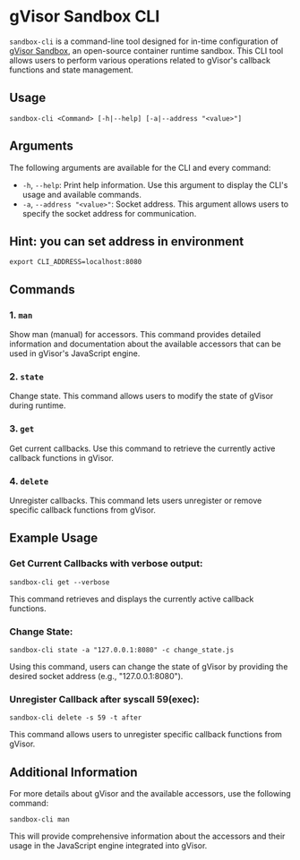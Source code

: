# gVisor Sandbox CLI

`sandbox-cli` is a command-line tool designed for in-time configuration of [gVisor Sandbox](https://github.com/Sandbox-gVisor/Sandbox), an open-source container runtime sandbox. This CLI tool allows users to perform various operations related to gVisor's callback functions and state management.

## Usage

```
sandbox-cli <Command> [-h|--help] [-a|--address "<value>"]
```

## Arguments

The following arguments are available for the CLI and every command:

- `-h`, `--help`: Print help information. Use this argument to display the CLI's usage and available commands.
- `-a`, `--address "<value>"`: Socket address. This argument allows users to specify the socket address for communication.

## Hint: you can set address in environment
`export CLI_ADDRESS=localhost:8080`

## Commands

### 1. `man`

Show man (manual) for accessors. This command provides detailed information and documentation about the available accessors 
that can be used in gVisor's JavaScript engine.

### 2. `state`

Change state. This command allows users to modify the state of gVisor during runtime.

### 3. `get`

Get current callbacks. Use this command to retrieve the currently active callback functions in gVisor.

### 4. `delete`

Unregister callbacks. This command lets users unregister or remove specific callback functions from gVisor.

## Example Usage

### Get Current Callbacks with verbose output:

```shell
sandbox-cli get --verbose
```

This command retrieves and displays the currently active callback functions.

### Change State:

```shell
sandbox-cli state -a "127.0.0.1:8080" -c change_state.js
```

Using this command, users can change the state of gVisor by providing the desired socket address (e.g., "127.0.0.1:8080").

### Unregister Callback after syscall 59(exec):

```shell
sandbox-cli delete -s 59 -t after
```

This command allows users to unregister specific callback functions from gVisor.

## Additional Information

For more details about gVisor and the available accessors, use the following command:

```shell
sandbox-cli man
```

This will provide comprehensive information about the accessors and their usage in the JavaScript engine integrated into gVisor.
